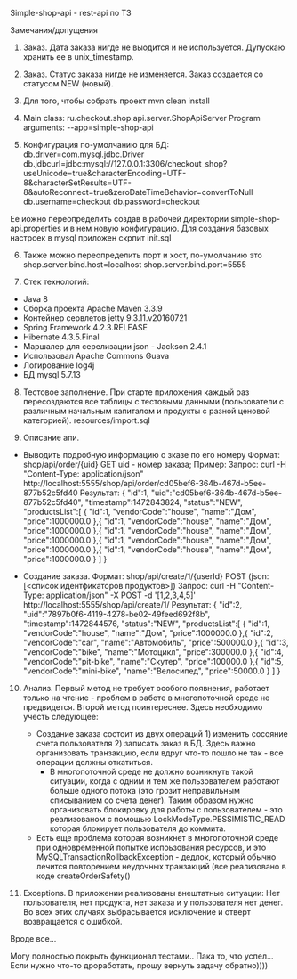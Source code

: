 Simple-shop-api  - rest-api по ТЗ

Замечания/допущения
1) Заказ. Дата заказа нигде не выодится и не используется. Дупускаю хранить ее в unix_timestamp.
2) Заказ. Статус заказа нигде не изменяется. Заказ создается со статусом NEW (новый).
3) Для того,  чтобы собрать проект 
	mvn clean install

4) Main class: ru.checkout.shop.api.server.ShopApiServer
   Program arguments: --app=simple-shop-api

5) Конфигурация по-умолчанию для БД:
db.driver=com.mysql.jdbc.Driver
db.jdbcurl=jdbc:mysql://127.0.0.1:3306/checkout_shop?useUnicode=true&characterEncoding=UTF-8&characterSetResults=UTF-8&autoReconnect=true&zeroDateTimeBehavior=convertToNull
db.username=checkout
db.password=checkout

Ее иожно переопределить создав в рабочей директории simple-shop-api.properties и в нем новую конфигурацию.
Для создания базовых настроек в mysql приложен скрпит init.sql

6) Также можно переопределить порт и хост, по-умолчанию это
shop.server.bind.host=localhost
shop.server.bind.port=5555

   
7) Стек технологий:
 - Java 8
 - Сборка проекта Apache Maven 3.3.9
 - Контейнер сервлетов jetty 9.3.11.v20160721
 - Spring Framework 4.2.3.RELEASE
 - Hibernate 4.3.5.Final
 - Маршалер для серелизации json - Jackson 2.4.1
 - Использовал Apache Commons Guava
 - Логирование log4j
 - БД mysql 5.7.13

8) Тестовое заполнение. При старте приложения каждый раз пересоздаются все таблицы с тестовыми данными (пользователи с различным начальным капиталом и продукты с разной ценовой категорией). 
resources/import.sql

9) Описание апи.

 - Выводить подробную информацию о зказе по его номеру 
Формат: shop/api/order/{uid}   GET
	uid - номер заказа; 
Пример:
Запрос: curl -H "Content-Type: application/json" http://localhost:5555/shop/api/order/cd05bef6-364b-467d-b5ee-877b52c5fd40 
Результат: 
{
	"id":1,
	"uid":"cd05bef6-364b-467d-b5ee-877b52c5fd40",
	"timestamp":1472843824,
	"status":"NEW",
	"productsList":[
		{
			"id":1,
			"vendorCode":"house",
			"name":"Дом",
			"price":1000000.0
		},{
			"id":1,
			"vendorCode":"house",
			"name":"Дом",
			"price":1000000.0
		},{
			"id":1,
			"vendorCode":"house",
			"name":"Дом",
			"price":1000000.0
		},{
			"id":1,
			"vendorCode":"house",
			"name":"Дом",
			"price":1000000.0
		},{
			"id":1,
			"vendorCode":"house",
			"name":"Дом",
			"price":1000000.0
		}
	]
}


 - Создание заказа. 
Формат: shop/api/create/1/{userId}  POST  (json: [<список идентфикаторов продуктов>])
Запрос: curl -H "Content-Type: application/json" -X POST -d '[1,2,3,4,5]' http://localhost:5555/shop/api/create/1/
Результат:
{
	"id":2,
	"uid":"7897b0f6-4119-4278-be02-49feed692f8b",
	"timestamp":1472844576,
	"status":"NEW",
	"productsList":[
		{
			"id":1,
			"vendorCode":"house",
			"name":"Дом",
			"price":1000000.0
		},{
			"id":2,
			"vendorCode":"car",
			"name":"Автомобиль",
			"price":500000.0
		},{
			"id":3,
			"vendorCode":"bike",
			"name":"Мотоцикл",
			"price":300000.0
		},{
			"id":4,
			"vendorCode":"pit-bike",
			"name":"Скутер",
			"price":100000.0
		},{
			"id":5,
			"vendorCode":"mini-bike",
			"name":"Велосипед",
			"price":50000.0
		}
	]
}

10) Анализ. Первый метод не требует особого появнения, работает только на чтение - проблем в работе в многопоточной среде не предвидется.
Второй метод поинтереснее. Здесь необходимо учесть следующее:
	- Создание заказа состоит из двух операций 1) изменить сосояние счета пользователя 2) записать заказ в БД. 
	  Здесь важно организовать транзакцию, если вдруг что-то пошло не так - все операции должны откатиться. 
        - В многопоточной среде не должно возникнуть такой ситуации, когда с одним и тем же пользователем работают больше одного потока (это грозит неправильным списыванием со счета денег).
	  Таким образом нужно организовать блокировку для работы с пользователем - это реализованом с помощью LockModeType.PESSIMISTIC_READ которая блокирует пользователя до коммита.
	- Есть еще проблема которая возникнет в многопоточной среде при одновременной попытке испоьзования ресурсов, и это MySQLTransactionRollbackException - дедлок, который обычно лечится
	  повторением неудочных транзакций (все реализовано в коде createOrderSafety()

11) Exceptions. В приложении реализованы внештатные ситуации: Нет пользователя, нет продукта, нет заказа и у пользователя нет денег. Во всех этих случаях выбрасывается исключение и отверт возвращается с ошибкой.

Вроде все...

Могу полностью покрыть функционал тестами.. Пака то, что успел... Если нужно что-то дроработать, прошу вернуть задачу обратно))))

